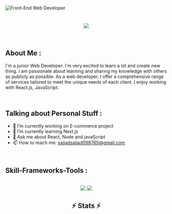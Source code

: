 ![Front-End Web Developer](https://st3.depositphotos.com/9703412/19481/v/450/depositphotos_194814798-stock-illustration-cloud-technology-banner-flat-vector.jpg)

<h1 align="center">
    <img src="https://readme-typing-svg.herokuapp.com/?font=Righteous&size=35&center=true&vCenter=true&width=500&height=70&duration=4000&lines=Hi+There!+👋;+I'm+Sajjad+Hossain!;" />
</h1>

<br/>
<h2>About Me : </h2>
<p>I'm a junior Web Developer. I'm very excited to learn a lot and create new thing. I am passionate about learning and sharing my knowledge with others as publicly as possible. As a web developer, I offer a comprehensive range of services tailored to meet the unique needs of each client. I enjoy working with React.js, JavaScript.</p>
<br/>
 <h2>Talking about Personal Stuff : </h2>

- 🔭 I’m currently working on E-commerce project 
- 🌱 I’m currently learning Next.js 
- 💬 Ask me about React, Node and javaScript 
- 📫 How to reach me: sajjadsajjad098765@gmail.com 
<br/>

<h2>Skill-Frameworks-Tools :</h2>
<br/>
<div align="center">
    <img src="https://skillicons.dev/icons?i=react,bootstrap,html,css,vscode,github,figma,tailwind,git" />
    <img src="https://skillicons.dev/icons?i=nodejs,javascript,express,firebase,mongodb" /><br>
</div>

<h2 align="center">⚡ Stats ⚡</h2>
<br>

